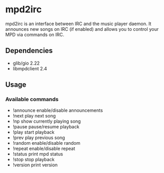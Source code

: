 mpd2irc
=======

mpd2irc is an interface between IRC and the music player daemon. It announces
new songs on IRC (if enabled) and allows you to control your MPD via commands
on IRC.


Dependencies
------------

* glib/gio 2.22
* libmpdclient 2.4


Usage
-----

### Available commands ###

* !announce	enable/disable announcements
* !next		play next song
* !np		show currently playing song
* !pause	pause/resume playback
* !play		start playback
* !prev		play previous song
* !random	enable/disable random
* !repeat	enable/disable repeat
* !status	print mpd status
* !stop		stop playback
* !version	print version
